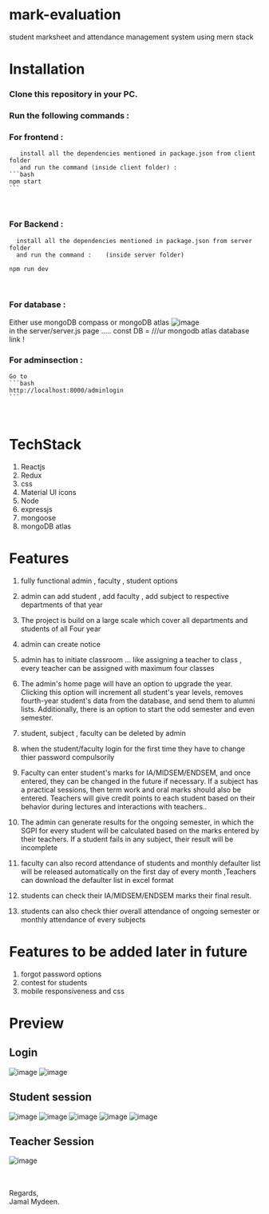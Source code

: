 # mark-evaluation
  student marksheet and attendance management system using mern stack 
 
# Installation

 ### Clone this repository in your PC.
 ### Run the following commands :

 ### For frontend :<br/>
       install all the dependencies mentioned in package.json from client folder
       and run the command (inside client folder) : 
    ```bash
    npm start   
    ```  
 <br/>

 ### For Backend :<br/>
      install all the dependencies mentioned in package.json from server folder
      and run the command :    (inside server folder)
   ```bash
   npm run dev
   ```
 <br/>

 ### For database :<br/>
   Either use mongoDB compass or mongoDB atlas 
   ![image](https://user-images.githubusercontent.com/115083239/235641063-890fb003-4642-41a1-8d06-544af6e9a4ac.png)
   <br/>
   in the server/server.js page ..... const DB = ///ur mongodb atlas database link !
 <br/>
 
 ### For adminsection :<br/>
    Go to
    ```bash
    http://localhost:8000/adminlogin
    ```
 <br/>
 
 # TechStack
 
 1. Reactjs
 2. Redux
 3. css
 4. Material UI icons
 5. Node
 6. expressjs
 7. mongoose
 8. mongoDB atlas
 
 
# Features

 1. fully functional admin , faculty , student options
 2. admin can add student , add faculty , add subject  to respective departments of that year
 3. The project is build on a large scale which cover all departments and students of all Four year
 4. admin can create notice 
 5. admin has to initiate classroom ... like assigning a teacher to class ,  every teacher can be assigned with maximum four classes
 6. The admin's home page will have an option to upgrade the year. Clicking this option will increment all student's year levels, removes fourth-year student's data       from the database, and send them to alumni lists. Additionally, there is an option to start the odd semester and even semester.
 7. student, subject , faculty can be deleted by admin
 8. when the student/faculty login for the first time they have to change thier password compulsorily
 9. Faculty can enter student's marks for IA/MIDSEM/ENDSEM, and once entered, they can be changed in the future if necessary. If a subject has a practical sessions,       then term work and oral marks should also be entered. Teachers will give credit points to each student based on their behavior during lectures and interactions with teachers..                                                                
 10. The admin can generate results for the ongoing semester, in which the SGPI for every student will be calculated based on the marks entered by their teachers. If a student fails in any subject, their result will be incomplete
    
 11. faculty can also record attendance of students and monthly defaulter list will be released automatically on the first day of every month ,Teachers can download the defaulter list in excel format
 
 12. students can check their IA/MIDSEM/ENDSEM marks their final result.
 13. students can also check thier overall attendance of ongoing semester or monthly attendance of every subjects
 
 
 
# Features to be added later in future

 1. forgot password options
 2. contest for students
 3. mobile responsiveness and css
 
# Preview
## Login
![image](https://user-images.githubusercontent.com/115083239/234982792-47984150-0373-42ee-90f8-d95e2706f77a.png)
![image](https://user-images.githubusercontent.com/115083239/234982944-3b2bcd9d-c437-4c41-93ab-1a36afdf5223.png)

## Student session
![image](https://user-images.githubusercontent.com/115083239/234983424-9fef9bdd-b832-43c5-bc78-e9d8d7e820ac.png)
![image](https://user-images.githubusercontent.com/115083239/234984332-c91ce73d-3d69-48d3-987d-d7a20f9a383a.png)
![image](https://user-images.githubusercontent.com/115083239/234983362-28d313c3-574c-4779-88f1-dac571f9d1d0.png)
![image](https://user-images.githubusercontent.com/115083239/234983632-bfe8e506-a2f5-4d73-a7fd-667a77aad275.png)
![image](https://user-images.githubusercontent.com/115083239/234983833-48710b70-f42f-4f8e-ad01-a8e629778dbd.png)


## Teacher Session
![image](https://user-images.githubusercontent.com/115083239/234984038-a4dcb245-f9be-4f0e-b73c-66e72576c978.png)


<br/><br/>
Regards,<br/>
Jamal Mydeen. 
 




    
 
 
 
